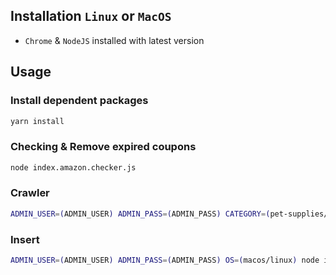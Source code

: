 ## Installation ```Linux``` or ```MacOS```

* `Chrome` & `NodeJS` installed with latest version

## Usage

### Install dependent packages

```bash
yarn install
```

### Checking & Remove expired coupons

```bash
node index.amazon.checker.js
```

### Crawler

```bash
ADMIN_USER=(ADMIN_USER) ADMIN_PASS=(ADMIN_PASS) CATEGORY=(pet-supplies/kitchen/etc) OS=(macos/linux) node index.amazon.js
```

### Insert

```bash
ADMIN_USER=(ADMIN_USER) ADMIN_PASS=(ADMIN_PASS) OS=(macos/linux) node index.amazon.inserter.js
```